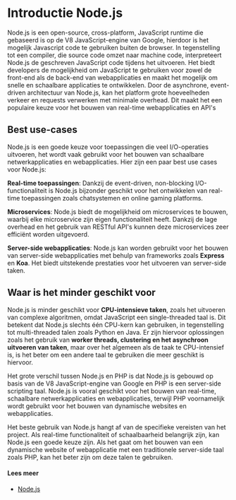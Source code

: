 # Introductie Node.js

Node.js is een open-source, cross-platform, JavaScript runtime die gebaseerd is op de V8 JavaScript-engine van Google, hierdoor is het mogelijk Javascript code te gebruiken buiten de browser. In tegenstelling tot een compiler, die source code omzet naar machine code, interpreteert Node.js de geschreven JavaScript code tijdens het uitvoeren. Het biedt developers de mogelijkheid om JavaScript te gebruiken voor zowel de front-end als de back-end van webapplicaties en maakt het mogelijk om snelle en schaalbare applicaties te ontwikkelen. Door de asynchrone, event-driven architectuur van Node.js, kan het platform grote hoeveelheden verkeer en requests verwerken met minimale overhead. Dit maakt het een populaire keuze voor het bouwen van real-time webapplicaties en API's

## Best use-cases

Node.js is een goede keuze voor toepassingen die veel I/O-operaties uitvoeren, het wordt vaak gebruikt voor het bouwen van schaalbare netwerkapplicaties en webapplicaties.
Hier zijn een paar best use cases voor Node.js:

**Real-time toepassingen**: Dankzij de event-driven, non-blocking I/O-functionaliteit is Node.js bijzonder geschikt voor het ontwikkelen van real-time toepassingen zoals chatsystemen en online gaming platforms.

**Microservices**: Node.js biedt de mogelijkheid om microservices te bouwen, waarbij elke microservice zijn eigen functionaliteit heeft. Dankzij de lage overhead en het gebruik van RESTful API's kunnen deze microservices zeer efficiënt worden uitgevoerd.

**Server-side webapplicaties**: Node.js kan worden gebruikt voor het bouwen van server-side webapplicaties met behulp van frameworks zoals **Express** en **Koa**. Het biedt uitstekende prestaties voor het uitvoeren van server-side taken.

## Waar is het minder geschikt voor

Node.js is minder geschikt voor **CPU-intensieve taken**, zoals het uitvoeren van complexe algoritmen, omdat JavaScript een single-threaded taal is. Dit betekent dat Node.js slechts één CPU-kern kan gebruiken, in tegenstelling tot multi-threaded talen zoals Python en Java. Er zijn hiervoor oplossingen zoals het gebruik van **worker threads, clustering en het asynchroon uitvoeren van taken**, maar over het algemeen als de taak te CPU-intensief is, is het beter om een andere taal te gebruiken die meer geschikt is hiervoor.

Het grote verschil tussen Node.js en PHP is dat Node.js is gebouwd op basis van de V8 JavaScript-engine van Google en PHP is een server-side scripting taal. Node.js is vooral geschikt voor het bouwen van real-time, schaalbare netwerkapplicaties en webapplicaties, terwijl PHP voornamelijk wordt gebruikt voor het bouwen van dynamische websites en webapplicaties.

Het beste gebruik van Node.js hangt af van de specifieke vereisten van het project. Als real-time functionaliteit of schaalbaarheid belangrijk zijn, kan Node.js een goede keuze zijn. Als het gaat om het bouwen van een dynamische website of webapplicatie met een traditionele server-side taal zoals PHP, kan het beter zijn om deze talen te gebruiken.

#### Lees meer

- [Node.js](https://nodejs.dev/en/learn/)

